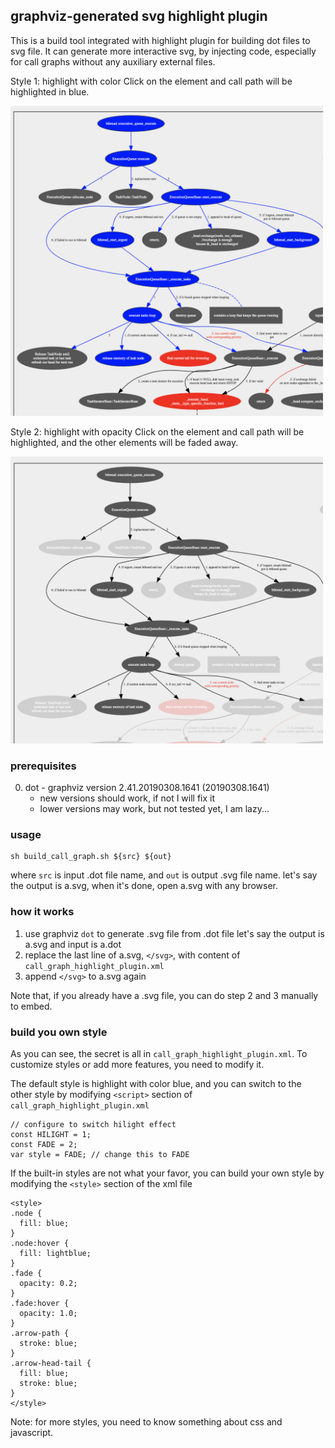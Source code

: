 ## graphviz-generated svg highlight plugin

This is a build tool integrated with highlight plugin for building dot files to
svg file. It can generate more interactive svg, by injecting code, especially
for call graphs without any auxiliary external files.

Style 1: highlight with color
Click on the element and call path will be highlighted in blue.

<img src="demo_color.png" width=500/>

Style 2: highlight with opacity
Click on the element and call path will be highlighted, and the other elements
will be faded away.

<img src="demo_fade.png" width=500/>

### prerequisites
0. dot - graphviz version 2.41.20190308.1641 (20190308.1641)
	* new versions should work, if not I will fix it
	* lower versions may work, but not tested yet, I am lazy...

### usage

```
sh build_call_graph.sh ${src} ${out}
```

where `src` is input .dot file name, and `out` is output .svg file name.
let's say the output is a.svg, when it's done, open a.svg with any browser.

### how it works
1. use graphviz `dot` to generate .svg file from .dot file
	let's say the output is a.svg and input is a.dot
2. replace the last line of a.svg, `</svg>`, with content of
	 `call_graph_highlight_plugin.xml`
3. append `</svg>` to a.svg again

Note that, if you already have a .svg file, you can do step 2 and 3 manually to
embed.

### build you own style

As you can see, the secret is all in `call_graph_highlight_plugin.xml`. To
customize styles or add more features, you need to modify it.

The default style is highlight with color blue, and you can switch to the other
style by modifying `<script>` section of  `call_graph_highlight_plugin.xml`

```
// configure to switch hilight effect
const HILIGHT = 1;
const FADE = 2;
var style = FADE; // change this to FADE
```

If the built-in styles are not what your favor, you can build your own style by
modifying the `<style>` section of the xml file

```
<style>
.node {
  fill: blue;
}
.node:hover {
  fill: lightblue;
}
.fade {
  opacity: 0.2;
}
.fade:hover {
  opacity: 1.0;
}
.arrow-path {
  stroke: blue;
}
.arrow-head-tail {
  fill: blue;
  stroke: blue;
}
</style>
```

Note: for more styles, you need to know something about css and javascript.
